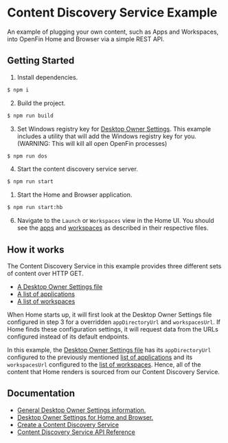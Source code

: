 # Content Discovery Service Example

An example of plugging your own content, such as Apps and Workspaces, into OpenFin Home and Browser via a simple REST API.

## Getting Started

1. Install dependencies.

```bash
$ npm i
```

2. Build the project.

```bash
$ npm run build
```

3. Set Windows registry key for [Desktop Owner Settings](https://developers.openfin.co/docs/desktop-owner-settings). 
   This example includes a utility that will add the Windows registry key for you.
   (WARNING: This will kill all open OpenFin processes)

```bash
$ npm run dos
```

4. Start the content discovery service server.

```bash
$ npm run start
```

1. Start the Home and Browser application.

```bash
$ npm run start:hb
```

6. Navigate to the `Launch` or `Workspaces` view in the Home UI. 
   You should see the [apps](content-discovery-service/public/apps.json) and [workspaces](content-discovery-service/public/workspaces.json) as described in their respective files.

## How it works

The Content Discovery Service in this example provides three different sets of content over HTTP GET.
- [A Desktop Owner Settings file](content-discovery-service/public/dos.json)
- [A list of applications](content-discovery-service/public/apps.json)
- [A list of workspaces](content-discovery-service/public/apps.json)

When Home starts up, it will first look at the Desktop Owner Settings file configured in step 3 for a overridden `appDirectoryUrl` and `workspacesUrl`. 
If Home finds these configuration settings, it will request data from the URLs configured instead of its default endpoints.

In this example, the [Desktop Owner Settings file](content-discovery-service/public/dos.json) has its `appDirectoryUrl` configured to the 
previously mentioned [list of applications](content-discovery-service/public/apps.json) and its `workspacesUrl` configured to the 
[list of workspaces](content-discovery-service/public/workspaces.json). Hence, all of the content that Home renders is sourced from our
Content Discovery Service.

## Documentation

- [General Desktop Owner Settings information.](https://developers.openfin.co/docs/desktop-owner-settings)
- [Desktop Owner Settings for Home and Browser.](https://openfin-maker.readme.io/docs/use-your-own-content-discovery-service)
- [Create a Content Discovery Service](https://openfin-maker.readme.io/docs/create-a-content-discovery-service)
- [Content Discovery Service API Reference](https://openfin-maker.readme.io/reference/about-openfin-home-api)